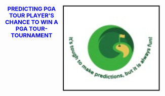 <div position= relative>
<img src="images/Capstone_proj_logo.jpeg" alt="isolated"  width="300px" align="right" border="3px solid red">
  <h1 style='color:blue;font-size:18px;text-align: center;'> PREDICTING PGA TOUR PLAYER'S CHANCE TO WIN A PGA TOUR-TOURNAMENT</h1>
</div>


